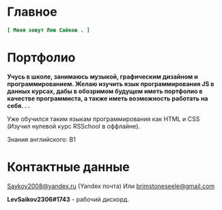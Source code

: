 # Главное
```INI
[ Меня зовут Лев Сайков . ]
```

# Портфолио
**Учусь в школе, занимаюсь музыкой, графическим дизайном и программированием. Желаю изучить язык программирования JS в данных курсах, дабы в обозримом будущем иметь портфолио в качестве программиста, а также иметь возможность работать на себя. . .**

Уже обучился таким языкам программирования как HTML и CSS (Изучил нулевой курс RSSchool в оффлайне).

Знания английского: B1

# Контактные данные
Saykov2008@yandex.ru (Yandex почта)
Или brimstoneseele@gmail.com

**LevSaikov2306#1743** - рабочий дискорд.

